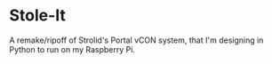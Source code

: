 # Stole-It
A remake/ripoff of Strolid's Portal vCON system, that I'm designing in Python to run on my Raspberry Pi.

